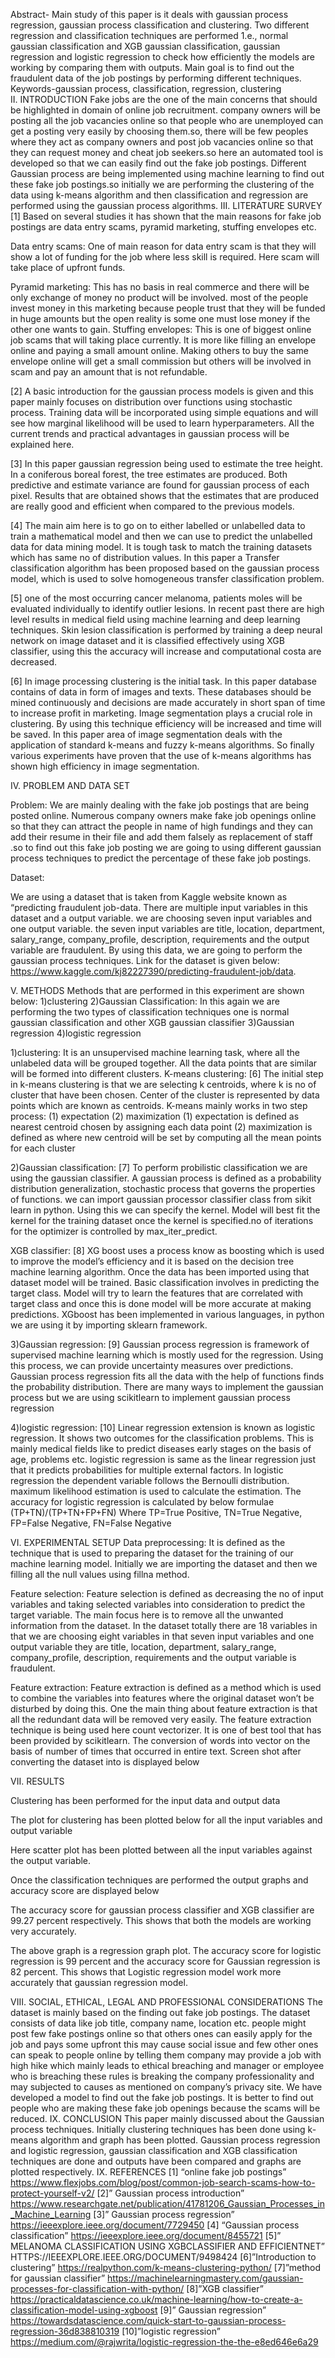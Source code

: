 Abstract- Main study of this paper is it deals with gaussian process regression, gaussian process classification and clustering. Two different regression and classification techniques are performed 1.e., normal gaussian classification and XGB gaussian classification, gaussian regression and logistic regression to check how efficiently the models are working by comparing them with outputs. Main goal is to find out the fraudulent data of the job postings by performing different techniques.
Keywords-gaussian process, classification, regression, clustering  
II.	INTRODUCTION 
Fake jobs are the one of the main concerns that should be highlighted in domain of online job recruitment. company owners will be posting all the job vacancies online so that people who are unemployed can get a posting very easily by choosing them.so, there will be few peoples where they act as company owners and post job vacancies online so that they can request money and cheat job seekers.so here an automated tool is developed so that we can easily find out the fake job postings. Different Gaussian process are being implemented using machine learning to find out these fake job postings.so initially we are performing the clustering of the data using k-means algorithm and then classification and regression are performed using the gaussian process algorithms.
III.	LITERATURE SURVEY
[1] Based on several studies it has shown that the main reasons for fake job postings are data entry scams, pyramid marketing, stuffing envelopes etc.

Data entry scams:
One of main reason for data entry scam is that they will show a lot of funding for the job where less skill is required. Here scam will take place of upfront funds.

Pyramid marketing:
This has no basis in real commerce and there will be only exchange of money no product will be involved. most of the people invest money in this marketing because people trust that they will be funded in huge amounts but the open reality is some one must lose money if the other one wants to gain.
Stuffing envelopes:
This is one of biggest online job scams that will taking       place currently. It is more like filling an envelope online and paying a small amount online. Making others to buy the same envelope online will get a small commission but others will be involved in scam and pay an amount that is not refundable.

[2] A basic introduction for the gaussian process models is given and this paper mainly focuses on distribution over functions using stochastic process. Training data will be incorporated using simple equations and will see how marginal likelihood will be used to learn hyperparameters. All the current trends and practical advantages in gaussian process will be explained here. 

[3] In this paper gaussian regression being used to estimate the tree height. In a coniferous boreal forest, the tree estimates are produced. Both predictive and estimate variance are found for gaussian process of each pixel. Results that are obtained shows that the estimates that are produced are really good and efficient when compared to the previous models. 

[4] The main aim here is to go on to either labelled or unlabelled data to train a mathematical model and then we can use to predict the unlabelled data for data mining model.  It is tough task to match the training datasets which has same no of distribution values. In this paper a Transfer classification algorithm has been proposed based on the gaussian process model, which is used to solve homogeneous transfer classification problem. 



[5] one of the most occurring cancer melanoma, patients moles will be evaluated individually to identify outlier lesions. In recent past there are high level results in medical field using machine learning and deep learning techniques. Skin lesion classification is performed by training a deep neural network on image dataset and it is classified effectively using XGB classifier, using this the accuracy will increase and computational costa are decreased.



[6] In image processing clustering is the initial task. In this paper database contains of data in form of images and texts. These databases should be mined continuously and decisions are made accurately in short span of time to increase profit in marketing. Image segmentation plays a crucial role in clustering. By using this technique efficiency will be increased and time will be saved. In this paper area of image segmentation deals with the application of standard k-means and fuzzy k-means algorithms. So finally various experiments have proven that the use of k-means algorithms has shown high efficiency in image segmentation.
		

IV.	PROBLEM AND DATA SET

Problem:
We are mainly dealing with the fake job postings that are being posted online. Numerous company owners make fake job openings online so that they can attract the people in name of high fundings and they can add their resume in their file and add them falsely as replacement of staff .so to find out this fake job posting we are going to using different gaussian process techniques to predict the percentage of these fake job postings.


Dataset:

We are using a dataset that is taken from Kaggle website known as “predicting fraudulent job-data. There are multiple input variables in this dataset and a output variable. we are choosing seven input variables and one output variable. the seven input variables are title, location, department, salary_range, company_profile, description, requirements and the output variable are fraudulent. By using this data, we are going to perform the gaussian process techniques.
Link for the dataset is given below:
https://www.kaggle.com/kj82227390/predicting-fraudulent-job/data.

V.	METHODS
Methods that are performed in this experiment are shown below: 
1)clustering 
2)Gaussian Classification:
In this again we are performing the two types of classification techniques one is normal gaussian classification and other XGB gaussian classifier 
3)Gaussian regression
4)logistic regression


1)clustering:
	It is an unsupervised machine learning task, where all the unlabeled data will be grouped together. All the data points that are similar will be formed into different clusters. K-means clustering:
	[6] The initial step in k-means clustering is that we are selecting k centroids, where k is no of cluster that have been chosen. Center of the cluster is represented by data points which are known as centroids. K-means mainly works in two step process:
(1) expectation
(2) maximization
(1) expectation is defined as nearest centroid chosen by assigning each data point
(2) maximization is defined as where new centroid will be set by computing all the mean points for each cluster

2)Gaussian classification:
	[7] To perform probilistic classification we are using the gaussian classifier. A gaussian process is defined as a probability distribution generalization, stochastic process that governs the properties of functions. we can import gaussian processor classifier class from sikit learn in python. Using this we can specify the kernel. Model will best fit the kernel for the training dataset once the kernel is specified.no of iterations for the optimizer is controlled by max_iter_predict.

XGB classifier:
	[8] XG boost uses a process know as boosting which is used to improve the model’s efficiency and it is based on the decision tree machine learning algorithm. Once the data has been imported using that dataset model will be trained.  Basic classification involves in predicting the target class. Model will try to learn the features that are correlated with target class and once this is done model will be more accurate at making predictions. XGboost has been implemented in various languages, in python we are using it by importing sklearn framework.


3)Gaussian regression:
	[9] Gaussian process regression is framework of supervised machine learning which is mostly used for the regression.  Using this process, we can provide uncertainty measures over predictions. Gaussian process regression fits all the data with the help of functions finds the probability distribution. There are many ways to implement the gaussian process but we are using scikitlearn to implement gaussian process regression 



4)logistic regression:
	[10] Linear regression extension is known as logistic regression. It shows two outcomes for the classification problems. This is mainly medical fields like to predict diseases early stages on the basis of age, problems etc. logistic regression is same as the linear regression just that it predicts probabilities for multiple external factors. In logistic regression the dependent variable follows the Bernoulli distribution. maximum likelihood estimation is used to calculate the estimation.
The accuracy for logistic regression is calculated by below formulae
(TP+TN)/(TP+TN+FP+FN)
Where TP=True Positive, TN=True Negative, FP=False Negative, FN=False Negative



VI.	EXPERIMENTAL SETUP
Data preprocessing:
	It is defined as the technique that is used to preparing the dataset for the training of our machine learning model. 
 Initially we are importing the dataset and then we filling all the null values using fillna method. 

 
Feature selection:
	Feature selection is defined as decreasing the no of input variables and taking selected variables into consideration to predict the target variable. The main focus here is to remove all the unwanted information from the dataset.
In the dataset totally there are 18 variables in that we are choosing eight variables in that seven input variables and one output variable they are title, location, department, salary_range, company_profile, description, requirements and the output variable is fraudulent.


Feature extraction:
Feature extraction is defined as a method which is used to combine the variables into features where the original dataset won’t be disturbed by doing this.  One the main thing about feature extraction is that all the redundant data will be removed very easily.
The feature extraction technique is being used here count vectorizer. It is one of best tool that has been provided by scikitlearn.  The conversion of words into vector on the basis of number of times that occurred in entire text. Screen shot after converting the dataset into is displayed below 


 

VII.	RESULTS

Clustering has been performed for the input data and output data 

 

The plot for clustering has been plotted below for all the input variables and output variable

 



 
	

Here scatter plot has been plotted between all the input variables against the output variable.
 
Once the classification techniques are performed the output graphs and accuracy score are displayed below 

 




 
	

The accuracy score for gaussian process classifier and XGB classifier are 99.27 percent respectively. This shows that both the models are working very accurately.

 


The above graph is a regression graph plot. The accuracy score for logistic regression is 99 percent and the accuracy score for Gaussian regression is 82 percent. This shows that 
Logistic regression model work more accurately that gaussian regression model.

VIII.	SOCIAL, ETHICAL, LEGAL AND PROFESSIONAL CONSIDERATIONS 
The dataset is mainly based on the finding out fake job postings. The dataset consists of data like job title, company name, location etc. people might post few fake postings online so that others ones can easily apply for the job and pays some upfront this may cause social issue and few other ones can speak to people online by telling them company may provide a job with high hike which mainly leads to ethical breaching and manager or employee who is breaching these rules is breaking the company professionality and may subjected to causes as mentioned on company’s privacy site. We have developed a model to find out the fake job postings. It is better to find out people who are making these fake job openings because the scams will be reduced.
IX.	CONCLUSION
This paper mainly discussed about the Gaussian process techniques. Initially clustering techniques has been done using k-means algorithm and graph has been plotted. Gaussian process regression and logistic regression, gaussian classification and XGB classification techniques are done and outputs have been compared and graphs are plotted respectively.
IX. REFERENCES
[1] “online fake job postings” https://www.flexjobs.com/blog/post/common-job-search-scams-how-to-protect-yourself-v2/
[2]” Gaussian process introduction” https://www.researchgate.net/publication/41781206_Gaussian_Processes_in_Machine_Learning 
[3]” Gaussian process regression” https://ieeexplore.ieee.org/document/7729450 
[4] “Gaussian process classification” https://ieeexplore.ieee.org/document/8455721 
[5]” MELANOMA CLASSIFICATION USING XGBCLASSIFIER AND EFFICIENTNET” HTTPS://IEEEXPLORE.IEEE.ORG/DOCUMENT/9498424 
 [6]”Introduction to clustering” https://realpython.com/k-means-clustering-python/ 
 [7]”method for gaussian classifier” https://machinelearningmastery.com/gaussian-processes-for-classification-with-python/ 
[8]”XGB classifier” https://practicaldatascience.co.uk/machine-learning/how-to-create-a-classification-model-using-xgboost 
[9]” Gaussian regression” https://towardsdatascience.com/quick-start-to-gaussian-process-regression-36d838810319 
[10]”logistic regression” https://medium.com/@rajwrita/logistic-regression-the-the-e8ed646e6a29
